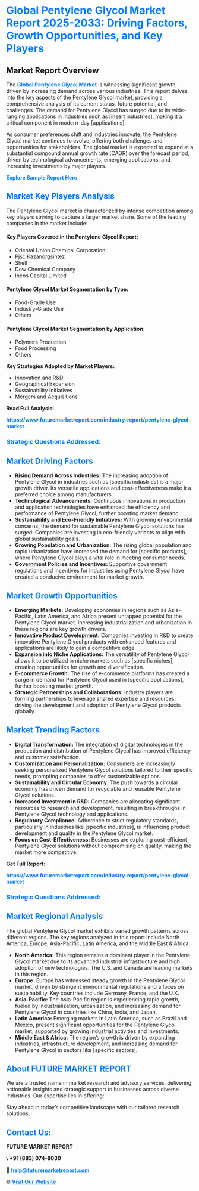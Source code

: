 <h1 style="color: #007BFF;">Global Pentylene Glycol Market Report 2025-2033: Driving Factors, Growth Opportunities, and Key Players</h1>

<section id="overview">
<h2>Market Report Overview</h2>
<p>The <a href="https://www.futuremarketreport.com/industry-report/pentylene-glycol-market" style="color: #007BFF; text-decoration: none;"><strong>Global Pentylene Glycol Market</strong></a> is witnessing significant growth, driven by increasing demand across various industries. This report delves into the key aspects of the Pentylene Glycol market, providing a comprehensive analysis of its current status, future potential, and challenges. The demand for Pentylene Glycol has surged due to its wide-ranging applications in industries such as [insert industries], making it a critical component in modern-day [applications].</p>
<p>As consumer preferences shift and industries innovate, the Pentylene Glycol market continues to evolve, offering both challenges and opportunities for stakeholders. The global market is expected to expand at a substantial compound annual growth rate (CAGR) over the forecast period, driven by technological advancements, emerging applications, and increasing investments by major players.</p>
</section>

<section id="overview">
<p><a href="https://www.futuremarketreport.com/request-sample/reportId=30062" style="color: #007BFF; text-decoration: none;"><strong>Explore Sample Report Here</strong></a></p>
</section>

<section id="key-players">
<h2 style="color: #007BFF;">Market Key Players Analysis</h2>
<p>The Pentylene Glycol market is characterized by intense competition among key players striving to capture a larger market share. Some of the leading companies in the market include:</p>
<h4>Key Players Covered in the Pentylene Glycol Report:</h4>
<ul><li>Oriental Union Chemical Corporation</li><li>Pjsc Kazanorgsintez</li><li>Shell</li><li>Dow Chemical Company</li><li>Ineos Capital Limited</li></ul>
<h4>Pentylene Glycol Market Segmentation by Type:</h4>
<ul><li>Food-Grade Use</li><li>Industry-Grade Use</li><li>Others</li></ul>

<h4>Pentylene Glycol Market Segmentation by Application:</h4>
<ul><li>Polymers Production</li><li>Food Processing</li><li>Others</li></ul>
<p><strong>Key Strategies Adopted by Market Players:</strong></p>
<ul>
<li>Innovation and R&D</li>
<li>Geographical Expansion</li>
<li>Sustainability Initiatives</li>
<li>Mergers and Acquisitions</li>
</ul>
</section>

<section>
<p><strong>Read Full Analysis: </strong></p><a href="https://www.futuremarketreport.com/industry-report/pentylene-glycol-market" style="color: #007BFF; text-decoration: none;"><strong>https://www.futuremarketreport.com/industry-report/pentylene-glycol-market</strong></a>
<h3 style="color: #007BFF;">Strategic Questions Addressed:</h3>
</section>

<section id="driving-factors">
<h2 style="color: #007BFF;">Market Driving Factors</h2>
<ul>
<li><strong>Rising Demand Across Industries:</strong> The increasing adoption of Pentylene Glycol in industries such as [specific industries] is a major growth driver. Its versatile applications and cost-effectiveness make it a preferred choice among manufacturers.</li>
<li><strong>Technological Advancements:</strong> Continuous innovations in production and application technologies have enhanced the efficiency and performance of Pentylene Glycol, further boosting market demand.</li>
<li><strong>Sustainability and Eco-Friendly Initiatives:</strong> With growing environmental concerns, the demand for sustainable Pentylene Glycol solutions has surged. Companies are investing in eco-friendly variants to align with global sustainability goals.</li>
<li><strong>Growing Population and Urbanization:</strong> The rising global population and rapid urbanization have increased the demand for [specific products], where Pentylene Glycol plays a vital role in meeting consumer needs.</li>
<li><strong>Government Policies and Incentives:</strong> Supportive government regulations and incentives for industries using Pentylene Glycol have created a conducive environment for market growth.</li>
</ul>
</section>

<section id="growth-opportunities">
<h2 style="color: #007BFF;">Market Growth Opportunities</h2>
<ul>
<li><strong>Emerging Markets:</strong> Developing economies in regions such as Asia-Pacific, Latin America, and Africa present untapped potential for the Pentylene Glycol market. Increasing industrialization and urbanization in these regions are key growth drivers.</li>
<li><strong>Innovative Product Development:</strong> Companies investing in R&D to create innovative Pentylene Glycol products with enhanced features and applications are likely to gain a competitive edge.</li>
<li><strong>Expansion into Niche Applications:</strong> The versatility of Pentylene Glycol allows it to be utilized in niche markets such as [specific niches], creating opportunities for growth and diversification.</li>
<li><strong>E-commerce Growth:</strong> The rise of e-commerce platforms has created a surge in demand for Pentylene Glycol used in [specific applications], further boosting market growth.</li>
<li><strong>Strategic Partnerships and Collaborations:</strong> Industry players are forming partnerships to leverage shared expertise and resources, driving the development and adoption of Pentylene Glycol products globally.</li>
</ul>
</section>

<section id="trending-factors">
<h2 style="color: #007BFF;">Market Trending Factors</h2>
<ul>
<li><strong>Digital Transformation:</strong> The integration of digital technologies in the production and distribution of Pentylene Glycol has improved efficiency and customer satisfaction.</li>
<li><strong>Customization and Personalization:</strong> Consumers are increasingly seeking personalized Pentylene Glycol solutions tailored to their specific needs, prompting companies to offer customizable options.</li>
<li><strong>Sustainability and Circular Economy:</strong> The push towards a circular economy has driven demand for recyclable and reusable Pentylene Glycol solutions.</li>
<li><strong>Increased Investment in R&D:</strong> Companies are allocating significant resources to research and development, resulting in breakthroughs in Pentylene Glycol technology and applications.</li>
<li><strong>Regulatory Compliance:</strong> Adherence to strict regulatory standards, particularly in industries like [specific industries], is influencing product development and quality in the Pentylene Glycol market.</li>
<li><strong>Focus on Cost-Effectiveness:</strong> Businesses are exploring cost-efficient Pentylene Glycol solutions without compromising on quality, making the market more competitive.</li>
</ul>
</section>

<section>
<p><strong>Get Full Report: </strong></p><a href="https://www.futuremarketreport.com/industry-report/pentylene-glycol-market" style="color: #007BFF; text-decoration: none;"><strong>https://www.futuremarketreport.com/industry-report/pentylene-glycol-market</strong></a>
<h3 style="color: #007BFF;">Strategic Questions Addressed:</h3>
</section>


<section id="regional-analysis">
<h2 style="color: #007BFF;">Market Regional Analysis</h2>
<p>The global Pentylene Glycol market exhibits varied growth patterns across different regions. The key regions analyzed in this report include North America, Europe, Asia-Pacific, Latin America, and the Middle East & Africa:</p>
<ul>
<li><strong>North America:</strong> This region remains a dominant player in the Pentylene Glycol market due to its advanced industrial infrastructure and high adoption of new technologies. The U.S. and Canada are leading markets in this region.</li>
<li><strong>Europe:</strong> Europe has witnessed steady growth in the Pentylene Glycol market, driven by stringent environmental regulations and a focus on sustainability. Key countries include Germany, France, and the U.K.</li>
<li><strong>Asia-Pacific:</strong> The Asia-Pacific region is experiencing rapid growth, fueled by industrialization, urbanization, and increasing demand for Pentylene Glycol in countries like China, India, and Japan.</li>
<li><strong>Latin America:</strong> Emerging markets in Latin America, such as Brazil and Mexico, present significant opportunities for the Pentylene Glycol market, supported by growing industrial activities and investments.</li>
<li><strong>Middle East & Africa:</strong> The region’s growth is driven by expanding industries, infrastructure development, and increasing demand for Pentylene Glycol in sectors like [specific sectors].</li>
</ul>
</section>

<footer>
<h2 style="color: #007BFF;">About FUTURE MARKET REPORT</h2>
<p>We are a trusted name in market research and advisory services, delivering actionable insights and strategic support to businesses across diverse industries. Our expertise lies in offering:</p>

<p>Stay ahead in today’s competitive landscape with our tailored research solutions.</p>

<h2 style="color: #007BFF;">Contact Us:</h2>
<p><strong>FUTURE MARKET REPORT</strong></p>
<p>📞 <strong>+91 (883) 074-8030</strong></p>
<p>📧 <strong><a href="mailto:help@futuremarketreport.com" style="color: #007BFF;">help@futuremarketreport.com</a></strong></p>
<p>🌐 <strong><a href="https://www.futuremarketreport.com/" style="color: #007BFF;">Visit Our Website</a></strong></p>
</footer>